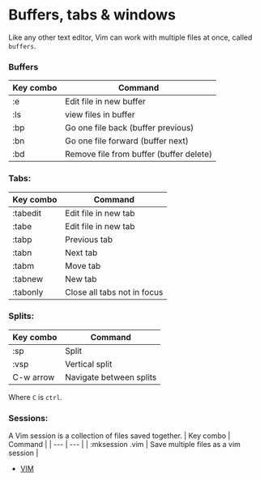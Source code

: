 # Buffers, tabs & windows

Like any other text editor, Vim can work with multiple files at once, called `buffers`.

### Buffers

| Key combo | Command |
| --- | --- |
| :e | Edit file in new buffer |
| :ls | view files in buffer |
| :bp | Go one file back (buffer previous) |
| :bn | Go one file forward (buffer next) |
| :bd | Remove file from buffer (buffer delete) |

### Tabs:

| Key combo | Command |
| --- | --- |
| :tabedit <file> | Edit file in new tab |
| :tabe <file> | Edit file in new tab |
| :tabp | Previous tab |
| :tabn | Next tab |
| :tabm | Move tab |
| :tabnew | New tab |
| :tabonly | Close all tabs not in focus |

### Splits:

| Key combo | Command |
| --- | --- |
| :sp | Split |
| :vsp | Vertical split |
| C-w arrow | Navigate between splits |

Where `C` is `ctrl`.

### Sessions:
A Vim session is a collection of files saved together.
| Key combo | Command |
| --- | --- |
| :mksession <file>.vim | Save multiple files as a vim session |

* [VIM](00-vim.md)



